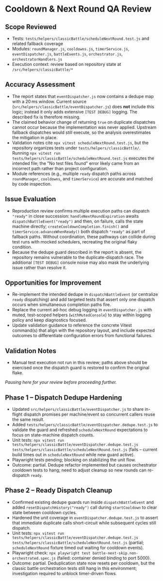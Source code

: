 # Cooldown & Next Round QA Review

## Scope Reviewed

- Tests: `tests/helpers/classicBattle/scheduleNextRound.test.js` and related fallback coverage
- Modules: `roundManager.js`, `cooldowns.js`, `timerService.js`, `eventDispatcher.js`, `battleEvents.js`, `orchestrator.js`, `orchestratorHandlers.js`
- Execution context: review based on repository state at `/src/helpers/classicBattle/*`

## Accuracy Assessment

- The report states that `eventDispatcher.js` now contains a dedupe map with a 20 ms window. Current source (`src/helpers/classicBattle/eventDispatcher.js`) does **not** include this logic; instead it only adds extensive `[TEST DEBUG]` logging. The described fix is therefore missing.
- The claimed behavior change of returning `true` on duplicate dispatches cannot occur because the implementation was never applied. Upstream fallback dispatches would still execute, so the analysis overestimates the mitigation in place.
- Validation notes cite `npx vitest scheduleNextRound.test.js`, but the repository organizes tests under `tests/helpers/classicBattle/`. Running `npx vitest run tests/helpers/classicBattle/scheduleNextRound.test.js` executes the intended file; the "No test files found" error likely came from an incorrect path rather than project configuration.
- Module references (e.g., multiple `ready` dispatch paths across `roundManager`, `cooldowns`, and `timerService`) are accurate and matched by code inspection.

## Issue Evaluation

- Reproduction review confirms multiple execution paths can dispatch `"ready"` in close succession: `handleNextRoundExpiration` awaits `dispatchBattleEvent("ready")` and then, on failure, calls the state machine directly; `createCooldownCompletion.finish()` and `timerService.advanceWhenReady()` both dispatch `"ready"` as part of fallback paths. Without coordination, these pathways can collide during test runs with mocked schedulers, recreating the original flaky condition.
- Because the dedupe guard described in the report is absent, the repository remains vulnerable to the duplicate-dispatch race. The additional `[TEST DEBUG]` console noise may also mask the underlying issue rather than resolve it.

## Opportunities for Improvement

- Re-implement the intended dedupe in `dispatchBattleEvent` (or centralize `ready` dispatching) and add targeted tests that assert only one dispatch occurs when simultaneous completion paths fire.
- Replace the current ad-hoc debug logging in `eventDispatcher.js` with muted, test-scoped helpers (`withMutedConsole`) to stay within logging policy and keep diagnostics focused.
- Update validation guidance to reference the concrete Vitest command(s) that align with the repository layout, and include expected outcomes to differentiate configuration errors from functional failures.

## Validation Notes

- Manual test execution not run in this review; paths above should be exercised once the dispatch guard is restored to confirm the original flake.

_Pausing here for your review before proceeding further._

## Phase 1 – Dispatch Dedupe Hardening

- Updated `src/helpers/classicBattle/eventDispatcher.js` to share in-flight dispatch promises per machine/event so concurrent callers reuse the same result.
- Added `tests/helpers/classicBattle/eventDispatcher.dedupe.test.js` to validate the guard and refreshed `scheduleNextRound` expectations to focus on state-machine dispatch counts.
- Unit tests: `npx vitest run tests/helpers/classicBattle/eventDispatcher.dedupe.test.js tests/helpers/classicBattle/scheduleNextRound.test.js` (fails – current build times out in `scheduleNextRound` while new guard active).
- Playwright tests pending; blocking on stabilizing the unit flow.
- Outcome: partial. Dedupe refactor implemented but causes orchestrator cooldown tests to hang; need to adjust cleanup so new rounds can re-dispatch `ready`.

## Phase 2 – Ready Dispatch Cleanup
- Confirmed existing dedupe guards run inside `dispatchBattleEvent` and added `resetDispatchHistory("ready")` call during `startCooldown` to clear state between cooldown cycles.
- Hardened the unit coverage in `eventDispatcher.dedupe.test.js` to assert that immediate duplicate calls short-circuit while subsequent cycles still dispatch.
- Unit tests: `npx vitest run tests/helpers/classicBattle/eventDispatcher.dedupe.test.js tests/helpers/classicBattle/scheduleNextRound.test.js` (partial; `scheduleNextRound` fixture timed out waiting for cooldown events).
- Playwright check: `npx playwright test battle-next-skip.non-orchestrated.spec.js` (failed: container denied binding to port 5000).
- Outcome: partial. Deduplication state now resets per cooldown, but the classic battle orchestration tests still hang in this environment; investigation required to unblock timer-driven flows.


